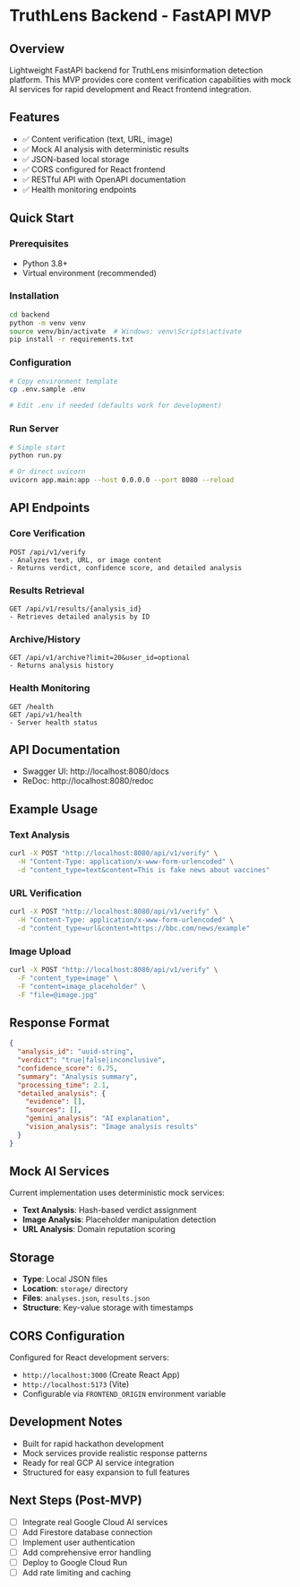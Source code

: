 # TruthLens Backend - FastAPI MVP

## Overview
Lightweight FastAPI backend for TruthLens misinformation detection platform. This MVP provides core content verification capabilities with mock AI services for rapid development and React frontend integration.

## Features
- ✅ Content verification (text, URL, image)
- ✅ Mock AI analysis with deterministic results  
- ✅ JSON-based local storage
- ✅ CORS configured for React frontend
- ✅ RESTful API with OpenAPI documentation
- ✅ Health monitoring endpoints

## Quick Start

### Prerequisites
- Python 3.8+
- Virtual environment (recommended)

### Installation
```bash
cd backend
python -m venv venv
source venv/bin/activate  # Windows: venv\Scripts\activate
pip install -r requirements.txt
```

### Configuration
```bash
# Copy environment template
cp .env.sample .env

# Edit .env if needed (defaults work for development)
```

### Run Server
```bash
# Simple start
python run.py

# Or direct uvicorn
uvicorn app.main:app --host 0.0.0.0 --port 8080 --reload
```

## API Endpoints

### Core Verification
```
POST /api/v1/verify
- Analyzes text, URL, or image content
- Returns verdict, confidence score, and detailed analysis
```

### Results Retrieval  
```
GET /api/v1/results/{analysis_id}
- Retrieves detailed analysis by ID
```

### Archive/History
```
GET /api/v1/archive?limit=20&user_id=optional
- Returns analysis history
```

### Health Monitoring
```
GET /health
GET /api/v1/health
- Server health status
```

## API Documentation
- Swagger UI: http://localhost:8080/docs
- ReDoc: http://localhost:8080/redoc

## Example Usage

### Text Analysis
```bash
curl -X POST "http://localhost:8080/api/v1/verify" \
  -H "Content-Type: application/x-www-form-urlencoded" \
  -d "content_type=text&content=This is fake news about vaccines"
```

### URL Verification
```bash
curl -X POST "http://localhost:8080/api/v1/verify" \
  -H "Content-Type: application/x-www-form-urlencoded" \
  -d "content_type=url&content=https://bbc.com/news/example"
```

### Image Upload
```bash
curl -X POST "http://localhost:8080/api/v1/verify" \
  -F "content_type=image" \
  -F "content=image_placeholder" \
  -F "file=@image.jpg"
```

## Response Format
```json
{
  "analysis_id": "uuid-string",
  "verdict": "true|false|inconclusive",
  "confidence_score": 0.75,
  "summary": "Analysis summary",
  "processing_time": 2.1,
  "detailed_analysis": {
    "evidence": [],
    "sources": [],
    "gemini_analysis": "AI explanation",
    "vision_analysis": "Image analysis results"
  }
}
```

## Mock AI Services
Current implementation uses deterministic mock services:
- **Text Analysis**: Hash-based verdict assignment
- **Image Analysis**: Placeholder manipulation detection
- **URL Analysis**: Domain reputation scoring

## Storage
- **Type**: Local JSON files
- **Location**: `storage/` directory
- **Files**: `analyses.json`, `results.json`
- **Structure**: Key-value storage with timestamps

## CORS Configuration
Configured for React development servers:
- `http://localhost:3000` (Create React App)
- `http://localhost:5173` (Vite)
- Configurable via `FRONTEND_ORIGIN` environment variable

## Development Notes
- Built for rapid hackathon development
- Mock services provide realistic response patterns
- Ready for real GCP AI service integration
- Structured for easy expansion to full features

## Next Steps (Post-MVP)
- [ ] Integrate real Google Cloud AI services
- [ ] Add Firestore database connection
- [ ] Implement user authentication
- [ ] Add comprehensive error handling
- [ ] Deploy to Google Cloud Run
- [ ] Add rate limiting and caching
